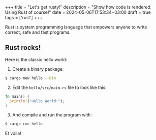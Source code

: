 +++
title = "Let's get rusty!"
description = "Show how code is rendered. Using Rust of course!"
date = 2024-05-06T17:53:34+03:00
draft = true
tags = ['rust']
+++

Rust is system programming language that empowers anyone to write correct, safe and fast programs.

## Rust rocks!

Here is the classic hello world:

1. Create a binary package:

```bash
$ cargo new hello --bin
```

2. Edit the `hello/src/main.rs` file to look like this:

```rust
fn main() {
  println!("Hello World!");
}
```

3. And compile and run the program with:

```bash
$ cargo run hello
```

Et voila!

